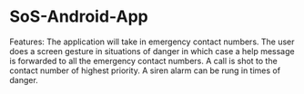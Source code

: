 # SoS-Android-App
Features:
The application will take in emergency contact numbers.
The user does a screen gesture in situations of danger in which case a help message is forwarded to all the emergency contact numbers.
A call is shot to the contact number of highest priority.
A siren alarm can be rung in times of danger.
